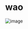 # wao

![image](https://user-images.githubusercontent.com/55965962/204682248-c9e40d3b-bdc0-48cf-8aa9-b3c7a0c4b52c.png)


